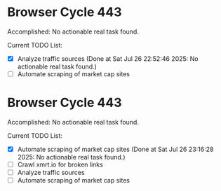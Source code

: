 # Browser Cycle 443

Accomplished: No actionable real task found.

Current TODO List:

- [x] Analyze traffic sources  (Done at Sat Jul 26 22:52:46 2025: No actionable real task found.)
- [ ] Automate scraping of market cap sites

# Browser Cycle 443

Accomplished: No actionable real task found.

Current TODO List:

- [x] Automate scraping of market cap sites  (Done at Sat Jul 26 23:16:28 2025: No actionable real task found.)
- [ ] Crawl xmrt.io for broken links
- [ ] Analyze traffic sources
- [ ] Automate scraping of market cap sites